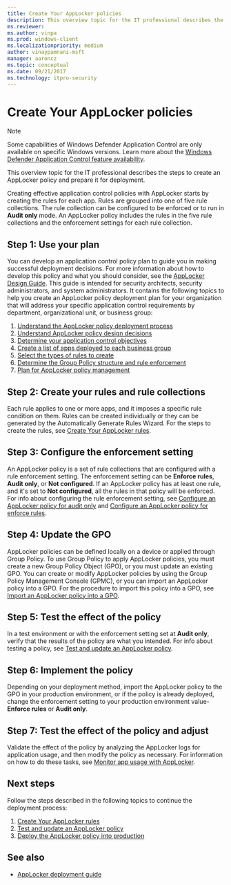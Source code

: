 ```yaml
---
title: Create Your AppLocker policies
description: This overview topic for the IT professional describes the steps to create an AppLocker policy and prepare it for deployment.
ms.reviewer: 
ms.author: vinpa
ms.prod: windows-client
ms.localizationpriority: medium
author: vinaypamnani-msft
manager: aaroncz
ms.topic: conceptual
ms.date: 09/21/2017
ms.technology: itpro-security
---
```


# Create Your AppLocker policies

>[!NOTE]
>Some capabilities of Windows Defender Application Control are only available on specific Windows versions. Learn more about the [Windows Defender Application Control feature availability](/windows/security/threat-protection/windows-defender-application-control/feature-availability).

This overview topic for the IT professional describes the steps to create an AppLocker policy and prepare it for deployment.

Creating effective application control policies with AppLocker starts by creating the rules for each app. Rules are grouped into one of five rule collections. The rule collection can be configured to be enforced or to run in **Audit only** mode. An AppLocker policy includes the rules in the five rule collections and the enforcement settings for each rule collection.

## Step 1: Use your plan

You can develop an application control policy plan to guide you in making successful deployment decisions. For more information about how to develop this policy and what you should consider, see the [AppLocker Design Guide](applocker-policies-design-guide.md). This guide is intended for security architects, security administrators, and system administrators. It contains the following topics to help you create an AppLocker policy deployment plan for your organization that will address your specific application control requirements by department, organizational unit, or business group:

1.  [Understand the AppLocker policy deployment process](understand-the-applocker-policy-deployment-process.md)
2.  [Understand AppLocker policy design decisions](understand-applocker-policy-design-decisions.md)
3.  [Determine your application control objectives](determine-your-application-control-objectives.md)
4.  [Create a list of apps deployed to each business group](create-list-of-applications-deployed-to-each-business-group.md)
5.  [Select the types of rules to create](select-types-of-rules-to-create.md)
6.  [Determine the Group Policy structure and rule enforcement](determine-group-policy-structure-and-rule-enforcement.md)
7.  [Plan for AppLocker policy management](plan-for-applocker-policy-management.md)

## Step 2: Create your rules and rule collections

Each rule applies to one or more apps, and it imposes a specific rule condition on them. Rules can be created individually or they can be generated by the Automatically Generate Rules Wizard. For the steps to create the rules, see [Create Your AppLocker rules](create-your-applocker-rules.md).

## Step 3: Configure the enforcement setting

An AppLocker policy is a set of rule collections that are configured with a rule enforcement setting. The enforcement setting can be **Enforce rules**, **Audit only**, or **Not configured**. If an AppLocker policy has at least one rule, and it's set to **Not configured**, all the rules in that 
policy will be enforced. For info about configuring the rule enforcement setting, see [Configure an AppLocker policy for audit only](configure-an-applocker-policy-for-audit-only.md) and [Configure an AppLocker policy for enforce rules](configure-an-applocker-policy-for-enforce-rules.md).

## Step 4: Update the GPO

AppLocker policies can be defined locally on a device or applied through Group Policy. To use Group Policy to apply AppLocker policies, you must create a new Group Policy Object (GPO), or you must update an existing GPO. You can create or modify AppLocker policies by using the Group Policy Management Console (GPMC), or you can import an AppLocker policy into a GPO. For the procedure to import this policy into a GPO, see [Import an AppLocker policy into a GPO](import-an-applocker-policy-into-a-gpo.md).

## Step 5: Test the effect of the policy

In a test environment or with the enforcement setting set at **Audit only**, verify that the results of the policy are what you intended. For info about testing a policy, see [Test and update an AppLocker policy](test-and-update-an-applocker-policy.md).

## Step 6: Implement the policy

Depending on your deployment method, import the AppLocker policy to the GPO in your production environment, or if the policy is already deployed, change the enforcement setting to your production environment value-**Enforce rules** or **Audit only**.

## Step 7: Test the effect of the policy and adjust
Validate the effect of the policy by analyzing the AppLocker logs for application usage, and then modify the policy as necessary. For information on how to do these tasks, see [Monitor app usage with AppLocker](monitor-application-usage-with-applocker.md).

## Next steps

Follow the steps described in the following topics to continue the deployment process:

1.  [Create Your AppLocker rules](create-your-applocker-rules.md)
2.  [Test and update an AppLocker policy](test-and-update-an-applocker-policy.md)
3.  [Deploy the AppLocker policy into production](deploy-the-applocker-policy-into-production.md)

## See also

- [AppLocker deployment guide](applocker-policies-deployment-guide.md)
